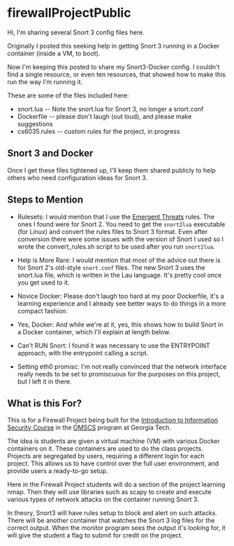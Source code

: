 # firewallProjectPublic

Hi, I'm sharing several Snort 3 config files here. 

Originally I posted this seeking help in getting Snort 3 running in a Docker container (inside a VM, to boot). 

Now I'm keeping this posted to share my Snort3-Docker config. I couldn't find a single resource, or even ten resources, that showed how to make this run the way I'm running it.

These are some of the files included here:
- snort.lua -- Note the snort.lua for Snort 3, no longer a snort.conf
- Dockerfile -- please don't laugh (out loud), and please make suggestions
- cs6035.rules -- custom rules for the project, in progress

## Snort 3 and Docker

Once I get these files tightened up, I'll keep them shared publicly to help others who need configuration ideas for Snort 3.

## Steps to Mention

- Rulesets: I would mention that I use the [Emergent Threats](https://rules.emergingthreats.net/OPEN_download_instructions.html) rules. The ones I found were for Snort 2. You need to get the `snort2lua` executable (for Linux) and convert the rules files to Snort 3 format. Even after conversion there were some issues with the version of Snort I used so I wrote the convert_rules.sh script to be used after you run `snort2lua`.

- Help is More Rare: I would mention that most of the advice out there is for Snort 2's old-style `snort.conf` files. The new Snort 3 uses the snort.lua file, which is written in the Lau language. It's pretty cool once you get used to it.

- Novice Docker: Please don't laugh too hard at my poor Dockerfile, it's a learning experience and I already see better ways to do things in a more compact fashion.

- Yes, Docker: And while we're at it, yes, this shows how to build Snort in a Docker container, which I'll explain at length below.

- Can't RUN Snort: I found it was necessary to use the ENTRYPOINT approach, with the entrypoint calling a script.

- Setting eth0 promisc: I'm not really convinced that the network interface really needs to be set to promiscuous for the purposes on this project, but I left it in there.

## What is this For?

This is for a Firewall Project being built for the [Introduction to Information Security Course](https://omscs.gatech.edu/cs-6035-introduction-information-security) in the [OMSCS](https://omscs.gatech.edu/) program at Georgia Tech.

The idea is students are given a virtual machine (VM) with various Docker containers on it. These containers are used to do the class projects. Projects are segregated by users, requiring a different login for each project. This allows us to have control over the full user environment, and provide users a ready-to-go setup.

Here in the Firewall Project students will do a section of the project learning nmap. Then they will use libraries such as scapy to create and execute various types of network attacks on the container running Snort 3.

In theory, Snort3 will have rules setup to block and alert on such attacks. There will be another container that watches the Snort 3 log files for the correct output. When the monitor program sees the output it's looking for, it will give the student a flag to submit for credit on the project.




